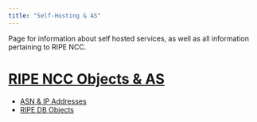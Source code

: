 ```yaml
---
title: "Self-Hosting & AS"
---
```


Page for information about self hosted services, as well as all information
pertaining to RIPE NCC.

# [RIPE NCC Objects & AS](ripe_as) 

- [ASN & IP Addresses](ripe_as#asn-ip-addresses) 
- [RIPE DB Objects](ripe_as#ripe-db-objects) 
